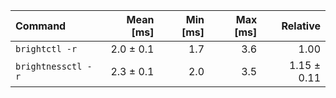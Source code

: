 | Command | Mean [ms] | Min [ms] | Max [ms] | Relative |
|:---|---:|---:|---:|---:|
| `brightctl -r` | 2.0 ± 0.1 | 1.7 | 3.6 | 1.00 |
| `brightnessctl -r` | 2.3 ± 0.1 | 2.0 | 3.5 | 1.15 ± 0.11 |
